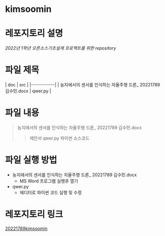 # kimsoomin

# 레포지토리 설명
*2022년 1학년 오픈소스기초설계 프로젝트를 위한 repository*

# 파일 제목
| doc | src |
|------------|
| 농지에서의 센서를 인식하는 자율주행 드론_ 20221789 김수민.docx | qwer.py |

# 파일 내용
> 농지에서의 센서를 인식하는 자율주행 드론_ 20221789 김수민.docx
>> 제안서
> qwer.py
>> 파이썬 소스코드

# 파일 실행 방법
+ 농지에서의 센서를 인식하는 자율주행 드론_ 20221789 김수민.docx
  - MS Word 프로그램 실행후 열기
+ qwer.py
  - 에디터로 파이썬 코드 실행 및 수정

# 레포지토리 링크
[20221789kimsoomin](https://github.com/20221789kimsoomin/kimsoomin)

